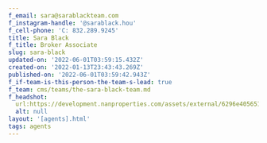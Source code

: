 ```yaml
---
f_email: sara@sarablackteam.com
f_instagram-handle: '@sarablack.hou'
f_cell-phone: 'C: 832.289.9245'
title: Sara Black
f_title: Broker Associate
slug: sara-black
updated-on: '2022-06-01T03:59:15.432Z'
created-on: '2022-01-13T23:43:43.269Z'
published-on: '2022-06-01T03:59:42.943Z'
f_if-team-is-this-person-the-team-s-lead: true
f_team: cms/teams/the-sara-black-team.md
f_headshot:
  url:https://development.nanproperties.com/assets/external/6296e4056519c031e6b135c5_sara20black20headshot.jpg
  alt: null
layout: '[agents].html'
tags: agents
---
```



